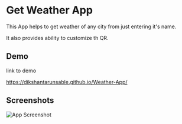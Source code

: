 # Get Weather App

This App helps to get weather of any city from just entering it's name.

It also provides ability to customize th QR.
## Demo

link to demo

https://dikshantarunsable.github.io/Weather-App/
## Screenshots

![App Screenshot](https://dikshantarunsable.github.io/My-Portfolio/assets/images/getweather.jpg)
